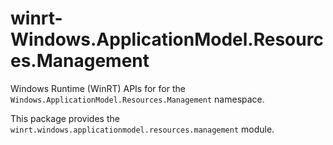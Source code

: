 <!-- warning: Please don't edit this file. It was automatically generated. -->

# winrt-Windows.ApplicationModel.Resources.Management

Windows Runtime (WinRT) APIs for for the `Windows.ApplicationModel.Resources.Management` namespace.

This package provides the `winrt.windows.applicationmodel.resources.management` module.
